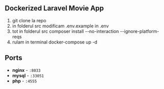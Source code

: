 ## Dockerized Laravel Movie App

1. git clone la repo
2. in folderul src modificam .env.example in .env
3. tot in folderul src composer install --no-interaction --ignore-platform-reqs
4. rulam in terminal docker-compose up -d

## Ports

- **nginx** - `:8033`
- **mysql** - `:33051`
- **php** - `:4555`

